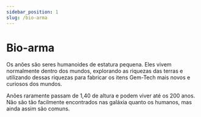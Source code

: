 ```yaml
---
sidebar_position: 1
slug: /bio-arma
---
```


# Bio-arma
Os anões são seres humanoides de estatura pequena. Eles vivem normalmente dentro dos mundos, explorando as riquezas das terras e utilizando dessas riquezas para fabricar os itens Gem-Tech mais novos e curiosos dos mundos.

Anões raramente passam de 1,40 de altura e podem viver até os 200 anos. Não são tão facilmente encontrados nas galáxia quanto os humanos, mas ainda assim são comuns.
